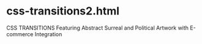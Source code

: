 css-transitions2.html
=====================

CSS TRANSITIONS Featuring Abstract Surreal and Political Artwork with E-commerce Integration
